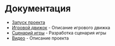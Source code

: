 # Документация

- [Запуск проекта](start.md)
- [Игровой движок](gameEngine.md) - Описание игрового движка
- [Сценарий игры](scenario.md) - Разработка сценария игры
- [Видео](https://www.loom.com/share/80eda5525d144f459985fc7c68df64b7?sid=a8163682-fc39-438a-a803-bdbcdfbd1399) - Описание проекта